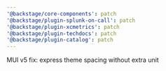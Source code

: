 ```yaml
---
'@backstage/core-components': patch
'@backstage/plugin-splunk-on-call': patch
'@backstage/plugin-xcmetrics': patch
'@backstage/plugin-techdocs': patch
'@backstage/plugin-catalog': patch
---
```


MUI v5 fix: express theme spacing without extra unit
